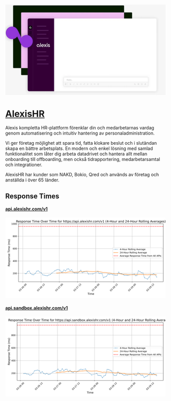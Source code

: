 [![Visit AlexisHR](imagePreview.webp)](https://alexishr.com)

# [AlexisHR](https://alexishr.com)

Alexis kompletta HR-plattform förenklar din och medarbetarnas vardag
genom automatisering och intuitiv hantering av personaladministration.

Vi ger företag möjlighet att spara tid, fatta klokare beslut och i slutändan skapa en bättre arbetsplats. En modern och enkel lösning med samlad funktionalitet som låter dig arbeta datadrivet och hantera allt mellan onboarding till offboarding, men också tidrapportering, medarbetarsamtal och integrationer.

AlexisHR har kunder som NAKD, Bokio, Qred och används av företag och anställda i över 65 länder.

## Response Times

#### [api.alexishr.com/v1](https://api.alexishr.com/v1)

![api.alexishr.com/v1](response-time-charts/6170692e616c6578697368722e636f6d2f7631.svg)
#### [api.sandbox.alexishr.com/v1](https://api.sandbox.alexishr.com/v1)

![api.sandbox.alexishr.com/v1](response-time-charts/6170692e73616e64626f782e616c6578697368722e636f6d2f7631.svg)
